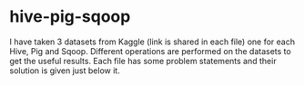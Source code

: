 # hive-pig-sqoop

I have taken 3 datasets from Kaggle (link is shared in each file) one for each Hive, Pig and Sqoop.
Different operations are performed on the datasets to get the useful results. 
Each file has some problem statements and their solution is given just below it.
